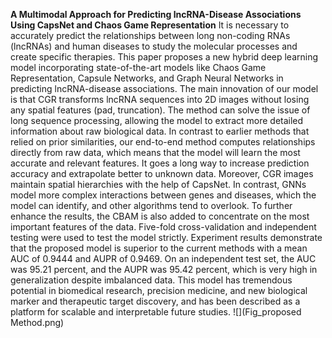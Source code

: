 **A Multimodal Approach for Predicting lncRNA-Disease Associations Using CapsNet and Chaos Game Representation**
It is necessary to accurately predict the relationships between long non-coding RNAs (lncRNAs) and human diseases to study the molecular processes and create specific therapies. This paper proposes a new hybrid deep learning model incorporating state-of-the-art models like Chaos Game Representation, Capsule Networks, and Graph Neural Networks in predicting lncRNA-disease associations. The main innovation of our model is that CGR transforms lncRNA sequences into 2D images without losing any spatial features (pad, truncation). The method can solve the issue of long sequence processing, allowing the model to extract more detailed information about raw biological data. In contrast to earlier methods that relied on prior similarities, our end-to-end method computes relationships directly from raw data, which means that the model will learn the most accurate and relevant features. It goes a long way to increase prediction accuracy and extrapolate better to unknown data. Moreover, CGR images maintain spatial hierarchies with the help of CapsNet.
In contrast, GNNs model more complex interactions between genes and diseases, which the model can identify, and other algorithms tend to overlook. To further enhance the results, the CBAM is also added to concentrate on the most important features of the data. Five-fold cross-validation and independent testing were used to test the model strictly. Experiment results demonstrate that the proposed model is superior to the current methods with a mean AUC of 0.9444 and AUPR of 0.9469. On an independent test set, the AUC was 95.21 percent, and the AUPR was 95.42 percent, which is very high in generalization despite imbalanced data. This model has tremendous potential in biomedical research, precision medicine, and new biological marker and therapeutic target discovery, and has been described as a platform for scalable and interpretable future studies.
![](Fig_proposed Method.png)
